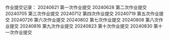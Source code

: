 作业提交记录： 
20240621 第一次作业提交 
20240628 第二次作业提交 
20240705 第三次作业提交 
20240712 第四次作业提交
20240719 第五次作业提交
20240726 第六次作业提交
20240802 第七次作业提交
20240808 第八次作业提交
20240816 第九次作业提交
20240823 第十次作业提交
20240830 第十一次作业提交
